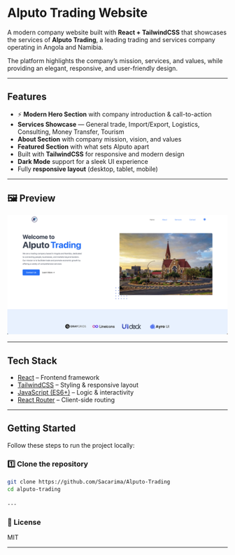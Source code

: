 #  Alputo Trading Website

A modern company website built with **React + TailwindCSS** that showcases the services of **Alputo Trading**, a leading trading and services company operating in Angola and Namibia.  

The platform highlights the company’s mission, services, and values, while providing an elegant, responsive, and user-friendly design.

---

##  Features

- ⚡ **Modern Hero Section** with company introduction & call-to-action  
-  **Services Showcase** — General trade, Import/Export, Logistics, Consulting, Money Transfer, Tourism  
-  **About Section** with company mission, vision, and values  
-  **Featured Section** with what sets Alputo apart  
-  Built with **TailwindCSS** for responsive and modern design  
-  **Dark Mode** support for a sleek UI experience  
-  Fully **responsive layout** (desktop, tablet, mobile)  

---

## 🖼️ Preview
![Alputo Trading Screenshot](./alputo.png)

---

##  Tech Stack

- [React](https://react.dev/) – Frontend framework  
- [TailwindCSS](https://tailwindcss.com/) – Styling & responsive layout  
- [JavaScript (ES6+)](https://developer.mozilla.org/en-US/docs/Web/JavaScript) – Logic & interactivity  
- [React Router](https://reactrouter.com/) – Client-side routing  

---

##  Getting Started

Follow these steps to run the project locally:

### 1️⃣ Clone the repository
```bash
git clone https://github.com/Sacarima/Alputo-Trading
cd alputo-trading

---
```
### 📜 License

MIT

---
